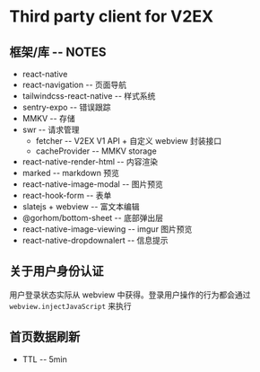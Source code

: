 # Third party client for V2EX

## 框架/库 -- NOTES

- react-native
- react-navigation -- 页面导航
- tailwindcss-react-native -- 样式系统
- sentry-expo -- 错误跟踪
- MMKV -- 存储
- swr -- 请求管理
  - fetcher -- V2EX V1 API + 自定义 webview 封装接口
  - cacheProvider -- MMKV storage
- react-native-render-html -- 内容渲染
- marked -- markdown 预览
- react-native-image-modal -- 图片预览
- react-hook-form -- 表单
- slatejs + webview -- 富文本编辑
- @gorhom/bottom-sheet -- 底部弹出层
- react-native-image-viewing -- imgur 图片预览
- react-native-dropdownalert -- 信息提示

## 关于用户身份认证

用户登录状态实际从 webview 中获得。登录用户操作的行为都会通过 `webview.injectJavaScript` 来执行

## 首页数据刷新

- TTL -- 5min
